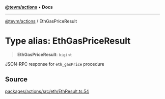 [**@tevm/actions**](../README.md) • **Docs**

***

[@tevm/actions](../globals.md) / EthGasPriceResult

# Type alias: EthGasPriceResult

> **EthGasPriceResult**: `bigint`

JSON-RPC response for `eth_gasPrice` procedure

## Source

[packages/actions/src/eth/EthResult.ts:54](https://github.com/evmts/tevm-monorepo/blob/main/packages/actions/src/eth/EthResult.ts#L54)
